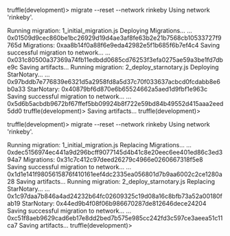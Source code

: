 truffle(development)> migrate --reset --network rinkeby
Using network 'rinkeby'.

Running migration: 1_initial_migration.js
  Deploying Migrations...
  ... 0x01509d9cec860be1bc26929d19d4ae3af8fe63b2e21b7568cb10533727f9765d
  Migrations: 0xaa8b14f0a88f6e9eda42982e5f1b685f6b7ef4c4
Saving successful migration to network...
  ... 0x031c80500a37369a74fb11edbdd0685cd76253f3efa0275ae59a3be1fd7dbe9c
Saving artifacts...
Running migration: 2_deploy_starnotary.js
  Deploying StarNotary...
  ... 0x97bddb7e776839e6321d5a2958fd8a5d37c70f033637acbcd0fcdabb8e6b0a33
  StarNotary: 0x40879bf6d870e6b65524662a5aed1d9fbf1e963c
Saving successful migration to network...
  ... 0x5d6b5acbdb9672bf67ffef5bb09924b8f722e59bd84b49552d415aaa2eed5dd0
truffle(development)> Saving artifacts...
truffle(development)>

truffle(development)> migrate --reset --network rinkeby
Using network 'rinkeby'.

Running migration: 1_initial_migration.js
  Replacing Migrations...
  ... 0xdec5156974ec441a9d296bcff9077145d4b41c8e20eec6ee401ed86c3ed394a7
  Migrations: 0x31c7c412c97deed26279c4966e0260667318f5e8
Saving successful migration to network...
  ... 0x1d1e141f9805615876f410161eef4dc2335ea056801d7b9aa6002c2ce1280a28
Saving artifacts...
Running migration: 2_deploy_starnotary.js
  Replacing StarNotary...
  ... 0x1c97daa7b846a4ad24232b64fc02609325c19d08a16c8bfb73a52a00180fab19
  StarNotary: 0x44ed9b4f08f06b986670287de812646dece24204
Saving successful migration to network...
  ... 0xc51f8aeb9629cad6eb17e8dd2bed7b575e985cc242fd3c597ce3aeea51c11ca7
Saving artifacts...
truffle(development)>
